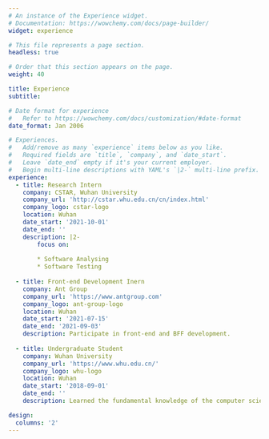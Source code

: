 ```yaml
---
# An instance of the Experience widget.
# Documentation: https://wowchemy.com/docs/page-builder/
widget: experience

# This file represents a page section.
headless: true

# Order that this section appears on the page.
weight: 40

title: Experience
subtitle:

# Date format for experience
#   Refer to https://wowchemy.com/docs/customization/#date-format
date_format: Jan 2006

# Experiences.
#   Add/remove as many `experience` items below as you like.
#   Required fields are `title`, `company`, and `date_start`.
#   Leave `date_end` empty if it's your current employer.
#   Begin multi-line descriptions with YAML's `|2-` multi-line prefix.
experience:
  - title: Research Intern
    company: CSTAR, Wuhan University
    company_url: 'http://cstar.whu.edu.cn/cn/index.html'
    company_logo: cstar-logo
    location: Wuhan
    date_start: '2021-10-01'
    date_end: ''
    description: |2-
        focus on:
        
        * Software Analysing
        * Software Testing
  
  - title: Front-end Development Inern
    company: Ant Group
    company_url: 'https://www.antgroup.com'
    company_logo: ant-group-logo
    location: Wuhan
    date_start: '2021-07-15'
    date_end: '2021-09-03'
    description: Participate in front-end and BFF development.
        
  - title: Undergraduate Student
    company: Wuhan University
    company_url: 'https://www.whu.edu.cn/'
    company_logo: whu-logo
    location: Wuhan
    date_start: '2018-09-01'
    date_end: ''
    description: Learned the fundamental knowledge of the computer science.

design:
  columns: '2'
---
```

